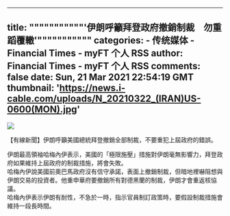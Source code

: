
---
title: """""""""""'伊朗呼籲拜登政府撤銷制裁　勿重蹈覆轍'"""""""""""
categories: 
    - 传统媒体
    - Financial Times - myFT 个人 RSS
author: Financial Times - myFT 个人 RSS
comments: false
date: Sun, 21 Mar 2021 22:54:19 GMT
thumbnail: 'https://news.i-cable.com/uploads/N_20210322_(IRAN)US-0600(MON).jpg'
---

<div>   
<img src="https://news.i-cable.com/uploads/N_20210322_(IRAN)US-0600(MON).jpg" referrerpolicy="no-referrer"><p>【有線新聞】伊朗呼籲美國總統拜登撤銷全部制裁，不要重犯上屆政府的錯誤。</p><div>伊朗最高領袖哈梅內伊表示，美國的「極限施壓」措施對伊朗毫無影響力，拜登政府如果維持上屆政府的制裁措施，將會失敗。</div><div>哈梅內伊說美國前奧巴馬政府沒有信守承諾，表面上撤銷制裁，但暗地裡嚇阻想與伊朗交易的投資者。他重申華府要撤銷所有對德黑蘭的制裁，伊朗才會重返核協議。</div><div>哈梅內伊表示伊朗有耐性，不急於一時，指示官員制訂政策時，要假設制裁措施會維持一段長時間。</div><p></p>  
</div>
            